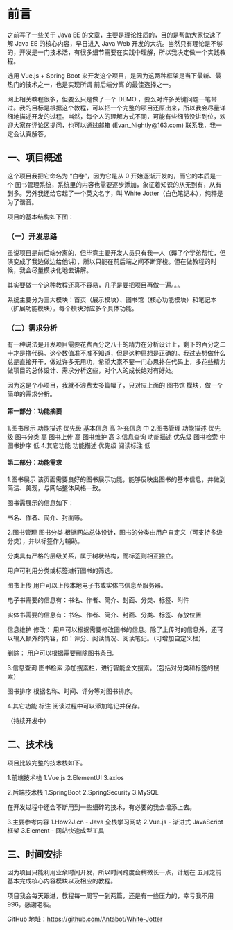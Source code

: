 # 前言

之前写了一些关于 Java EE 的文章，主要是理论性质的，目的是帮助大家快速了解 Java EE 的核心内容，早日进入 Java Web 开发的大坑。当然只有理论是不够的，开发是一门技术活，有很多细节需要在实践中理解，所以我决定做一个实践教程。

选用 Vue.js + Spring Boot 来开发这个项目，是因为这两种框架是当下最新、最热门的技术之一，也是实现所谓 前后端分离 的最佳选择之一。

网上相关教程很多，但要么只是做了一个 DEMO ，要么对许多关键问题一笔带过。我的目标是根据这个教程，可以把一个完整的项目还原出来，所以我会尽量详细地描述开发的过程。当然，每个人的理解方式不同，可能有些细节没讲到位，欢迎大家在评论区提问，也可以通过邮箱 (Evan_Nightly@163.com) 联系我，我一定会认真解答。

## 一、项目概述

这个项目我把它命名为 “白卷”，因为它是从 0 开始逐渐开发的，而它的本质是一个 图书管理系统，系统里的内容也需要逐步添加，象征着知识的从无到有，从有到多。另外我还给它起了一个英文名字，叫 White Jotter（白色笔记本），纯粹是为了谐音。

项目的基本结构如下图：

### （一）开发思路

虽说项目是前后端分离的，但毕竟主要开发人员只有我一人（薅了个学弟帮忙，但演变成了我边做边给他讲），所以只能在前后端之间不断穿梭。但在做教程的时候，我会尽量模块化地去讲解。

其实要做一个这种教程还真不容易，几乎是要把项目再做一遍。。。

系统主要分为三大模块：首页（展示模块）、图书馆（核心功能模块）和笔记本（扩展功能模块），每个模块对应多个具体功能。

### （二）需求分析

有一种说法是开发项目需要花费百分之八十的精力在分析设计上，剩下的百分之二十才是撸代码。这个数值准不准不知道，但是这种思想是正确的。我过去想做什么总是直接开干，做过许多无用功，希望大家不要一门心思扑在代码上，多花些精力做项目的总体设计、需求分析这些，对个人的成长绝对有好处。

因为这是个小项目，我就不浪费太多篇幅了，只对应上面的 图书馆 模块，做一个简单的需求分析。

#### 第一部分：功能摘要

1.图书展示
功能描述 优先级
基本信息 高
补充信息 中 2.图书管理
功能描述 优先级
图书分类 高
图书上传 高
图书维护 高 3.信息查询
功能描述 优先级
图书检索 中
图书排序 低 4.其它功能
功能描述 优先级
阅读标注 低

#### 第二部分：功能需求

1.图书展示
该页面需要良好的图书展示功能，能够反映出图书的基本信息，并做到简洁、美观，与网站整体风格一致。

图书需展示的信息如下：

书名、作者、简介、封面等。

2.图书管理
图书分类
根据网站总体设计，图书的分类由用户自定义（可支持多级分类），并以标签作为辅助。

分类具有严格的层级关系，属于树状结构，而标签则相互独立。

用户可利用分类或标签进行图书的筛选。

图书上传
用户可以上传本地电子书或实体书信息至服务器。

电子书需要的信息有：书名、作者、简介、封面、分类、标签、附件

实体书需要的信息有：书名、作者、简介、封面、分类、标签、存放位置

信息维护
修改： 用户可以根据需要修改图书的信息。除了上传时的信息外，还可以输入额外的内容，如：评分、阅读情况、阅读笔记。（可增加自定义栏）

删除： 用户可以根据需要删除图书条目。

3.信息查询
图书检索
添加搜索栏，进行智能全文搜索。（包括对分类和标签的搜索）

图书排序
根据名称、时间、评分等对图书排序。

4.其它功能
标注
阅读过程中可以添加笔记并保存。

（持续开发中）

## 二、技术栈

项目比较完整的技术栈如下。

1.前端技术栈
1.Vue.js
2.ElementUI
3.axios

2.后端技术栈
1.SpringBoot
2.SpringSecurity
3.MySQL

在开发过程中还会不断用到一些细碎的技术，有必要的我会增添上去。

3.主要参考内容
1.How2J.cn - Java 全栈学习网站
2.Vue.js - 渐进式 JavaScript 框架
3.Element - 网站快速成型工具

## 三、时间安排

因为项目只能利用业余时间开发，所以时间跨度会稍微长一点，计划在 五月之前 基本完成核心内容模块以及相应的教程。

项目我会每天跟进，教程每一周写一到两篇，还是有一些压力的，幸亏我不用 996，感谢老板。

GitHub 地址：https://github.com/Antabot/White-Jotter
